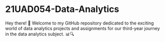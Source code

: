 # 21UAD054-Data-Analytics
Hey there! 👋 Welcome to my GitHub repository dedicated to the exciting world of data analytics projects and assignments for our third-year journey in the data analytics subject. 📊🔍
